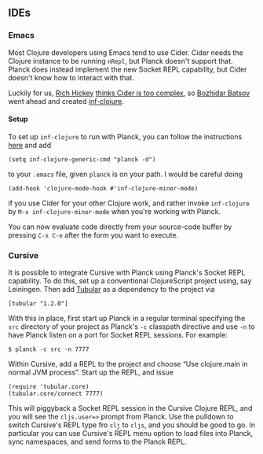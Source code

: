 ## IDEs

### Emacs

Most Clojure developers using Emacs tend to use Cider. Cider needs the
Clojure instance to be running `nRepl`, but Planck doesn't support
that. Planck does instead implement the new Socket REPL capability, but Cider doesn't know how to interact with that.

Luckily for us, [Rich Hickey](https://www.infoq.com/presentations/Simple-Made-Easy)
[thinks Cider is too complex](https://batsov.com/articles/2014/12/04/introducing-inf-clojure-a-better-basic-clojure-repl-for-emacs/),
so 
[Bozhidar Batsov](https://batsov.com) went ahead and created
[inf-clojure](https://github.com/clojure-emacs/inf-clojure).

#### Setup

To set up `inf-clojure` to run with Planck, you can follow the
instructions [here](https://github.com/clojure-emacs/inf-clojure) and
add

```
(setq inf-clojure-generic-cmd "planck -d")
```

to your `.emacs` file, given `planck` is on your path. I would be
careful doing

```
(add-hook 'clojure-mode-hook #'inf-clojure-minor-mode)
```
if you use Cider for your other Clojure work, and rather invoke
`inf-clojure` by `M-x inf-clojure-minor-mode` when you're working with 
Planck.

You can now evaluate code directly from your source-code buffer by
pressing `C-x C-e` after the form you want to execute.

### Cursive

It is possible to integrate Cursive with Planck using Planck's Socket REPL capability. To do this, set up a conventional ClojureScript project using, say Leiningen. Then add [Tubular](https://github.com/mfikes/tubular) as a dependency to the project via

```
[tubular "1.2.0"]
```

With this in place, first start up Planck in a regular terminal specifying the `src` directory of your project as Planck's `-c` classpath directive and use `-n` to have Planck listen on a port for Socket REPL sessions. For example:

```
$ planck -c src -n 7777
```

Within Cursive, add a REPL to the project and choose “Use clojure.main in normal JVM process”. Start up the REPL, and issue

```
(require 'tubular.core)
(tubular.core/connect 7777)
```

This will piggyback a Socket REPL session in the Cursive Clojure REPL, and you will see the `cljs.user=>` prompt from Planck. Use the pulldown to switch Cursive's REPL type fro `clj` to `cljs`, and you should be good to go. In particular you can use Cursive's REPL menu option to load files into Planck, sync namespaces, and send forms to the Planck REPL.
